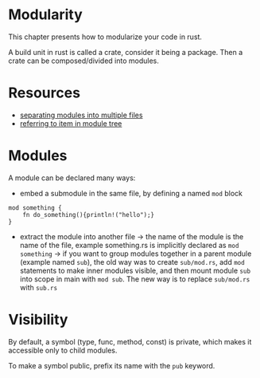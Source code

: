 # Modularity

This chapter presents how to modularize your code in rust.

A build unit in rust is called a crate, consider it being a package.
Then a crate can be composed/divided into modules.

# Resources
- [separating modules into multiple files](https://doc.rust-lang.org/book/ch07-05-separating-modules-into-different-files.html)
- [referring to item in module tree](https://doc.rust-lang.org/book/ch07-03-paths-for-referring-to-an-item-in-the-module-tree.html)

# Modules

A module can be declared many ways:
- embed a submodule in the same file, by defining a named `mod` block
```
mod something {
    fn do_something(){println!("hello");}
}
```
- extract the module into another file
-> the name of the module is the name of the file, example something.rs is implicitly declared as `mod something`
-> if you want to group modules together in a parent module (example named `sub`), the old way was to create `sub/mod.rs`, add `mod` statements to make inner modules visible, and then mount module `sub` into scope in main with `mod sub`. The new way is to replace `sub/mod.rs` with `sub.rs`

# Visibility

By default, a symbol (type, func, method, const) is private, which makes
it accessible only to child modules.

To make a symbol public, prefix its name with the `pub` keyword.
